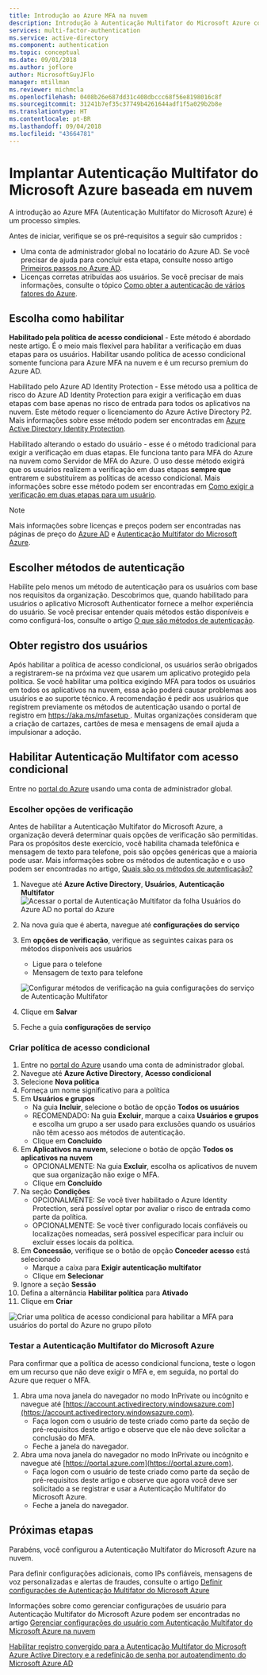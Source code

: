 ```yaml
---
title: Introdução ao Azure MFA na nuvem
description: Introdução à Autenticação Multifator do Microsoft Azure com acesso condicional
services: multi-factor-authentication
ms.service: active-directory
ms.component: authentication
ms.topic: conceptual
ms.date: 09/01/2018
ms.author: joflore
author: MicrosoftGuyJFlo
manager: mtillman
ms.reviewer: michmcla
ms.openlocfilehash: 0408b26e687dd31c408dbccc68f56e8198016c8f
ms.sourcegitcommit: 31241b7ef35c37749b4261644adf1f5a029b2b8e
ms.translationtype: HT
ms.contentlocale: pt-BR
ms.lasthandoff: 09/04/2018
ms.locfileid: "43664781"
---
```

# <a name="deploy-cloud-based-azure-multi-factor-authentication"></a>Implantar Autenticação Multifator do Microsoft Azure baseada em nuvem

A introdução ao Azure MFA (Autenticação Multifator do Microsoft Azure) é um processo simples.

Antes de iniciar, verifique se os pré-requisitos a seguir são cumpridos :

* Uma conta de administrador global no locatário do Azure AD. Se você precisar de ajuda para concluir esta etapa, consulte nosso artigo [Primeiros passos no Azure AD](../get-started-azure-ad.md).
* Licenças corretas atribuídas aos usuários. Se você precisar de mais informações, consulte o tópico [Como obter a autenticação de vários fatores do Azure](concept-mfa-licensing.md).

## <a name="choose-how-to-enable"></a>Escolha como habilitar

**Habilitado pela política de acesso condicional** - Este método é abordado neste artigo. É o meio mais flexível para habilitar a verificação em duas etapas para os usuários. Habilitar usando política de acesso condicional somente funciona para Azure MFA na nuvem e é um recurso premium do Azure AD.

Habilitado pelo Azure AD Identity Protection - Esse método usa a política de risco do Azure AD Identity Protection para exigir a verificação em duas etapas com base apenas no risco de entrada para todos os aplicativos na nuvem. Este método requer o licenciamento do Azure Active Directory P2. Mais informações sobre esse método podem ser encontradas em [Azure Active Directory Identity Protection](../identity-protection/overview.md#risky-sign-ins).

Habilitado alterando o estado do usuário - esse é o método tradicional para exigir a verificação em duas etapas. Ele funciona tanto para MFA do Azure na nuvem como Servidor de MFA do Azure. O uso desse método exigirá que os usuários realizem a verificação em duas etapas **sempre que** entrarem e substituírem as políticas de acesso condicional. Mais informações sobre esse método podem ser encontradas em [Como exigir a verificação em duas etapas para um usuário](howto-mfa-userstates.md).

> [!Note]
> Mais informações sobre licenças e preços podem ser encontradas nas páginas de preço do [Azure AD](https://azure.microsoft.com/pricing/details/active-directory/
) e [Autenticação Multifator do Microsoft Azure](https://azure.microsoft.com/pricing/details/multi-factor-authentication/).

## <a name="choose-authentication-methods"></a>Escolher métodos de autenticação

Habilite pelo menos um método de autenticação para os usuários com base nos requisitos da organização. Descobrimos que, quando habilitado para usuários o aplicativo Microsoft Authenticator fornece a melhor experiência do usuário. Se você precisar entender quais métodos estão disponíveis e como configurá-los, consulte o artigo [O que são métodos de autenticação](concept-authentication-methods.md).

## <a name="get-users-to-enroll"></a>Obter registro dos usuários

Após habilitar a política de acesso condicional, os usuários serão obrigados a registrarem-se na próxima vez que usarem um aplicativo protegido pela política. Se você habilitar uma política exigindo MFA para todos os usuários em todos os aplicativos na nuvem, essa ação poderá causar problemas aos usuários e ao suporte técnico. A recomendação é pedir aos usuários que registrem previamente os métodos de autenticação usando o portal de registro em [ https://aka.ms/mfasetup ](https://aka.ms/mfasetup). Muitas organizações consideram que a criação de cartazes, cartões de mesa e mensagens de email ajuda a impulsionar a adoção.

## <a name="enable-multi-factor-authentication-with-conditional-access"></a>Habilitar Autenticação Multifator com acesso condicional

Entre no [portal do Azure](https://portal.azure.com) usando uma conta de administrador global.

### <a name="choose-verification-options"></a>Escolher opções de verificação

Antes de habilitar a Autenticação Multifator do Microsoft Azure, a organização deverá determinar quais opções de verificação são permitidas. Para os propósitos deste exercício, você habilita chamada telefônica e mensagem de texto para telefone, pois são opções genéricas que a maioria pode usar. Mais informações sobre os métodos de autenticação e o uso podem ser encontradas no artigo, [Quais são os métodos de autenticação?](concept-authentication-methods.md)

1. Navegue até **Azure Active Directory**, **Usuários**, **Autenticação Multifator**
   ![Acessar o portal de Autenticação Multifator da folha Usuários do Azure AD no portal do Azure](media/howto-mfa-getstarted/users-mfa.png) 
2. Na nova guia que é aberta, navegue até **configurações do serviço**
3. Em **opções de verificação**, verifique as seguintes caixas para os métodos disponíveis aos usuários
   * Ligue para o telefone
   * Mensagem de texto para telefone

   ![Configurar métodos de verificação na guia configurações do serviço de Autenticação Multifator](media/howto-mfa-getstarted/mfa-servicesettings-verificationoptions.png)

4. Clique em **Salvar**
5. Feche a guia **configurações de serviço**

### <a name="create-conditional-access-policy"></a>Criar política de acesso condicional

1. Entre no [portal do Azure](https://portal.azure.com) usando uma conta de administrador global.
1. Navegue até **Azure Active Directory**, **Acesso condicional**
1. Selecione **Nova política**
1. Forneça um nome significativo para a política
1. Em **Usuários e grupos**
   * Na guia **Incluir**, selecione o botão de opção **Todos os usuários**
   * RECOMENDADO: Na guia **Excluir**, marque a caixa **Usuários e grupos** e escolha um grupo a ser usado para exclusões quando os usuários não têm acesso aos métodos de autenticação.
   * Clique em **Concluído**
1. Em **Aplicativos na nuvem**, selecione o botão de opção **Todos os aplicativos na nuvem**
   * OPCIONALMENTE: Na guia **Excluir**, escolha os aplicativos de nuvem que sua organização não exige o MFA.
   * Clique em **Concluído**
1. Na seção **Condições**
   * OPCIONALMENTE: Se você tiver habilitado o Azure Identity Protection, será possível optar por avaliar o risco de entrada como parte da política.
   * OPCIONALMENTE: Se você tiver configurado locais confiáveis ou localizações nomeadas, será possível especificar para incluir ou excluir esses locais da política.
1. Em **Concessão**, verifique se o botão de opção **Conceder acesso** está selecionado
    * Marque a caixa para **Exigir autenticação multifator**
    * Clique em **Selecionar**
1. Ignore a seção **Sessão**
1. Defina a alternância **Habilitar política** para **Ativado**
1. Clique em **Criar**

![Criar uma política de acesso condicional para habilitar a MFA para usuários do portal do Azure no grupo piloto](media/howto-mfa-getstarted/conditionalaccess-newpolicy.png)

### <a name="test-azure-multi-factor-authentication"></a>Testar a Autenticação Multifator do Microsoft Azure

Para confirmar que a política de acesso condicional funciona, teste o logon em um recurso que não deve exigir o MFA e, em seguida, no portal do Azure que requer o MFA.

1. Abra uma nova janela do navegador no modo InPrivate ou incógnito e navegue até [https://account.activedirectory.windowsazure.com](https://account.activedirectory.windowsazure.com).
   * Faça logon com o usuário de teste criado como parte da seção de pré-requisitos deste artigo e observe que ele não deve solicitar a conclusão do MFA.
   * Feche a janela do navegador.
2. Abra uma nova janela do navegador no modo InPrivate ou incógnito e navegue até [https://portal.azure.com](https://portal.azure.com).
   * Faça logon com o usuário de teste criado como parte da seção de pré-requisitos deste artigo e observe que agora você deve ser solicitado a se registrar e usar a Autenticação Multifator do Microsoft Azure.
   * Feche a janela do navegador.

## <a name="next-steps"></a>Próximas etapas

Parabéns, você configurou a Autenticação Multifator do Microsoft Azure na nuvem.

Para definir configurações adicionais, como IPs confiáveis, mensagens de voz personalizadas e alertas de fraudes, consulte o artigo [Definir configurações de Autenticação Multifator do Microsoft Azure](howto-mfa-mfasettings.md)

Informações sobre como gerenciar configurações de usuário para Autenticação Multifator do Microsoft Azure podem ser encontradas no artigo [Gerenciar configurações do usuário com Autenticação Multifator do Microsoft Azure na nuvem](howto-mfa-userdevicesettings.md)

[Habilitar registro convergido para a Autenticação Multifator do Microsoft Azure Active Directory e a redefinição de senha por autoatendimento do Microsoft Azure AD](concept-registration-mfa-sspr-converged.md)
